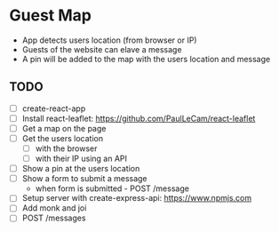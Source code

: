 # Guest Map

* App detects users location (from browser or IP)
* Guests of the website can elave a message
* A pin will be added to the map with the users location and message 

## TODO

* [ ] create-react-app
* [ ] Install react-leaflet: https://github.com/PaulLeCam/react-leaflet
* [ ] Get a map on the page 
* [ ] Get the users location
  * [ ] with the browser
  * [ ] with their IP using an API
* [ ] Show a pin at the users location
* [ ] Show a form to submit a message
  * when form is submitted - POST /message
* [ ] Setup server with create-express-api: https://www.npmjs.com
* [ ] Add monk and joi
* [ ] POST /messages